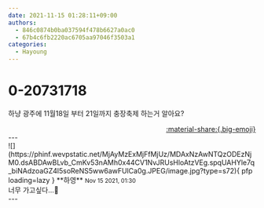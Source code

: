 ```yaml
---
date: 2021-11-15 01:28:11+09:00
authors:
  - 846c0874b0ba037594f478b6627a0ac0
  - 67b4c6fb2220ac6705aa97046f3503a1
categories:
  - Hayoung
---
```


# 0-20731718

<div class="post-container" markdown="1">
<div class="content-container md-sidebar__scrollwrap" markdown="1">

하냥 광주에 11월18일 부터 21일까지 충장축제 하는거 알아요?

</div>
</div>

<div style="text-align: right;" markdown="1">
<a href="https://weverse.io/fromis9/fanpost/0-20731718" style="text-align: right;">:material-share:{.big-emoji}</a>
</div>
---

<div class="comments-container md-sidebar__scrollwrap" markdown="1">
<div class="comment" markdown="1">
<div class='id-container' markdown="1">
![](https://phinf.wevpstatic.net/MjAyMzExMjFfMjUz/MDAxNzAwNTQzODEzNjM0.dsABDAwBLvb_CmKv53nAMh0x44CV1NvJRUsHloAtzVEg.spqUAHYle7q_biNAdzoaGZ4l5soReNS5ww6awFUlCa0g.JPEG/image.jpg?type=s72){ pfp loading=lazy }
**<span class="artist">하영</span>** <small>Nov 15 2021, 01:30</small><br>
</div>
<div class='comment-body' markdown="1">
너무 가고싶다...🥺
</div>
</div>
</div>
---
